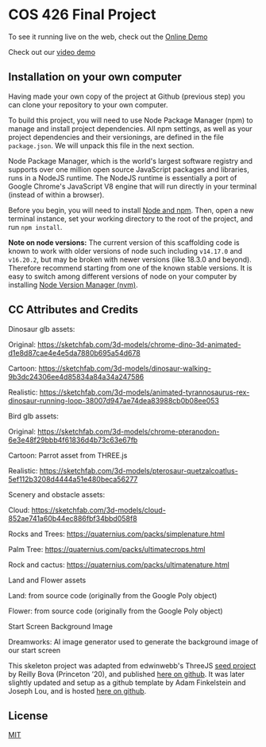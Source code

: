# COS 426 Final Project
To see it running live on the web, check out the [Online Demo](https://li-juliana.github.io/COS426_finalproject/)

Check out our [video demo](https://drive.google.com/file/d/1Q9oYK_Dx8ioquW5R7Yc9QVC9-lWfmLSX/view?usp=drive_link)


## Installation on your own computer
Having made your own copy of the project at Github (previous step) you can clone your repository to your own computer. 

To build this project, you will need to use Node Package Manager (npm) to manage and install project dependencies. All npm settings, as well as your project dependencies and their versionings, are defined in the file `package.json`. We will unpack this file in the next section.

Node Package Manager, which is the world's largest software registry and supports over one million open source JavaScript packages and libraries, runs in a NodeJS runtime. The NodeJS runtime is essentially a port of Google Chrome's JavaScript V8 engine that will run directly in your terminal (instead of within a browser).

Before you begin, you will need to install [Node and npm](https://docs.npmjs.com/downloading-and-installing-node-js-and-npm). Then, open a new terminal instance, set your working directory to the root of the project, and run `npm install`.

**Note on node versions:** The current version of this scaffolding code is known to work with older versions of node such including `v14.17.0` and `v16.20.2`, but may be broken with newer versions (like 18.3.0 and beyond). Therefore recommend starting from one of the known stable versions. It is easy to switch among different versions of node on your computer by installing [Node Version Manager (nvm)](https://github.com/nvm-sh/nvm).

## CC Attributes and Credits
Dinosaur glb assets:

Original: https://sketchfab.com/3d-models/chrome-dino-3d-animated-d1e8d87cae4e4e5da7880b695a54d678

Cartoon: https://sketchfab.com/3d-models/dinosaur-walking-9b3dc24306ee4d85834a84a34a247586

Realistic: https://sketchfab.com/3d-models/animated-tyrannosaurus-rex-dinosaur-running-loop-38007d947ae74dea83988cb0b08ee053

Bird glb assets:

Original: https://sketchfab.com/3d-models/chrome-pteranodon-6e3e48f29bbb4f61836d4b73c63e67fb

Cartoon: Parrot asset from THREE.js

Realistic: https://sketchfab.com/3d-models/pterosaur-quetzalcoatlus-5ef112b3208d4444a51e480beca56277

Scenery and obstacle assets:

Cloud: https://sketchfab.com/3d-models/cloud-852ae741a60b44ec886fbf34bbd058f8

Rocks and Trees: https://quaternius.com/packs/simplenature.html

Palm Tree: https://quaternius.com/packs/ultimatecrops.html

Rock and cactus: https://quaternius.com/packs/ultimatenature.html

Land and Flower assets

Land: from source code (originally from the Google Poly object)

Flower: from source code (originally from the Google Poly object)

Start Screen Background Image

Dreamworks: AI image generator used to generate the background image of our start screen

This skeleton project was adapted from edwinwebb's ThreeJS [seed project](https://github.com/edwinwebb/three-seed) by Reilly Bova (Princeton ’20), and published [here on github](https://github.com/ReillyBova/three-seed). It was later slightly updated and setup as a github template by Adam Finkelstein and Joseph Lou, and is hosted [here on github](https://github.com/adamfinkelstein/cos426finalproject).

## License
[MIT](./LICENSE)
